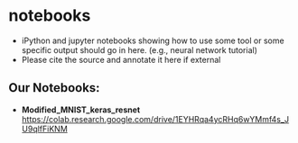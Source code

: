 # notebooks 
- iPython and jupyter notebooks showing how to use some tool or some specific output should go in here. (e.g., neural network tutorial)
- Please cite the source and annotate it here if external

## Our Notebooks: 
- **Modified_MNIST_keras_resnet** https://colab.research.google.com/drive/1EYHRqa4ycRHq6wYMmf4s_JU9qlfFiKNM
